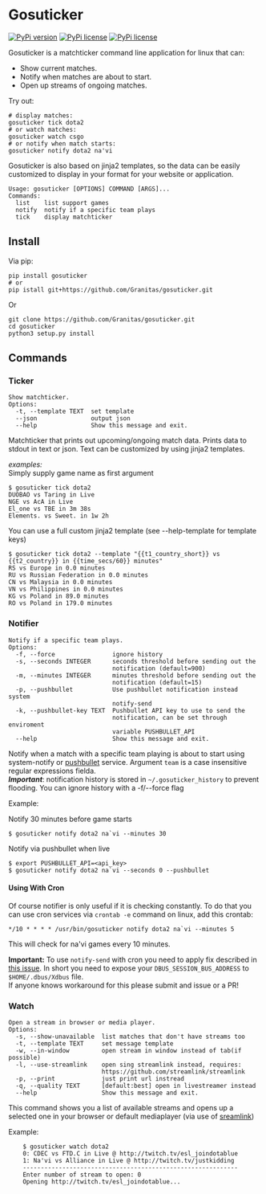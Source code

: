 # Gosuticker

[![PyPi version](https://img.shields.io/pypi/v/gosuticker.svg?style=flat-square)](https://pypi.python.org/pypi/gosuticker)
[![PyPi license](https://img.shields.io/pypi/l/gosuticker.svg?style=flat-square)](https://pypi.python.org/pypi/gosuticker)
[![PyPi license](https://img.shields.io/pypi/pyversions/gosuticker.svg?style=flat-square)](https://pypi.python.org/pypi/gosuticker)   

Gosuticker is a matchticker command line application for linux that can:
  * Show current matches.
  * Notify when matches are about to start. 
  * Open up streams of ongoing matches.

Try out:

    # display matches:
    gosuticker tick dota2
    # or watch matches:
    gosuticker watch csgo
    # or notify when match starts:
    gosuticker notify dota2 na'vi

Gosuticker is also based on jinja2 templates, so the data can be easily customized to display in your format for your website or application.

```console
Usage: gosuticker [OPTIONS] COMMAND [ARGS]...
Commands:
  list    list support games
  notify  notify if a specific team plays
  tick    display matchticker
```

## Install

Via pip:

```console
pip install gosuticker
# or
pip istall git+https://github.com/Granitas/gosuticker.git
```

Or 

```console
git clone https://github.com/Granitas/gosuticker.git
cd gosuticker
python3 setup.py install
```

## Commands

### Ticker  

```
Show matchticker.  
Options:  
  -t, --template TEXT  set template  
  --json               output json  
  --help               Show this message and exit.  
```

Matchticker that prints out upcoming/ongoing match data. Prints data to stdout in text or json. Text can be customized by using jinja2 templates.

*examples:*  
Simply supply game name as first argument

```console
$ gosuticker tick dota2
DUOBAO vs Taring in Live
NGE vs AcA in Live
El_one vs TBE in 3m 38s
Elements. vs Sweet. in 1w 2h
```

You can use a full custom jinja2 template (see --help-template for template keys)

```console
$ gosuticker tick dota2 --template "{{t1_country_short}} vs {{t2_country}} in {{time_secs/60}} minutes"
RS vs Europe in 0.0 minutes
RU vs Russian Federation in 0.0 minutes
CN vs Malaysia in 0.0 minutes
VN vs Philippines in 0.0 minutes
KG vs Poland in 89.0 minutes
RO vs Poland in 179.0 minutes
```


### Notifier

```
Notify if a specific team plays.  
Options:  
  -f, --force                ignore history  
  -s, --seconds INTEGER      seconds threshold before sending out the  
                             notification (default=900)  
  -m, --minutes INTEGER      minutes threshold before sending out the  
                             notification (default=15)  
  -p, --pushbullet           Use pushbullet notification instead system  
                             notify-send  
  -k, --pushbullet-key TEXT  Pushbullet API key to use to send the  
                             notification, can be set through enviroment  
                             variable PUSHBULLET_API  
  --help                     Show this message and exit.  
```

Notify when a match with a specific team playing is about to start using system-notify or [pushbullet][pushbullet] service. Argument `team` is a case insensitive regular expressions fielda.  
**_Important_**: notification history is stored in `~/.gosuticker_history` to prevent flooding. You can ignore history with a -f/--force flag

Example:

Notify 30 minutes before game starts
```console
$ gosuticker notify dota2 na`vi --minutes 30
```

Notify via pushbullet when live
```console
$ export PUSHBULLET_API=<api_key>
$ gosuticker notify dota2 na`vi --seconds 0 --pushbullet
```

#### Using With Cron

Of course notifier is only useful if it is checking constantly. To do that you can use cron services via `crontab -e` command on linux, add this crontab: 

```cron
*/10 * * * * /usr/bin/gosuticker notify dota2 na`vi --minutes 5
```

This will check for na'vi games every 10 minutes.

**Important:**
To use `notify-send` with cron you need to apply fix described in [this issue](http://unix.stackexchange.com/a/111190/73477). In short you need to expose your `DBUS_SESSION_BUS_ADDRESS` to `$HOME/.dbus/Xdbus` file.   
If anyone knows workaround for this please submit and issue or a PR!


### Watch

```
Open a stream in browser or media player.  
Options:  
  -s, --show-unavailable  list matches that don't have streams too  
  -t, --template TEXT     set message template  
  -w, --in-window         open stream in window instead of tab(if possible)  
  -l, --use-streamlink    open sing streamlink instead, requires:  
                          https://github.com/streamlink/streamlink  
  -p, --print             just print url instread  
  -q, --quality TEXT      [default:best] open in livestreamer instead  
  --help                  Show this message and exit.  
```

This command shows you a list of available streams and opens up a selected one in your browser or default mediaplayer (via use of [sreamlink][streamlink])

Example:
```console
    $ gosuticker watch dota2
    0: CDEC vs FTD.C in Live @ http://twitch.tv/esl_joindotablue
    1: Na'vi vs Alliance in Live @ http://twitch.tv/justkidding
    ------------------------------------------------------------
    Enter number of stream to open: 0
    Opening http://twitch.tv/esl_joindotablue...
```


[streamlink]: https://github.com/streamlink/streamlink
[pushbullet]: https://www.pushbullet.com/
